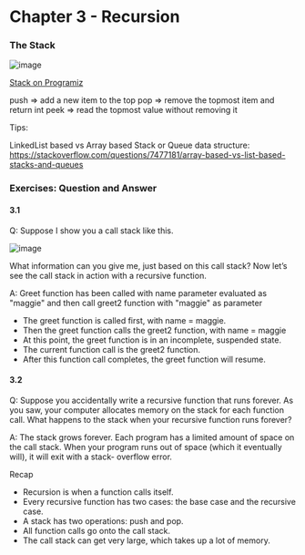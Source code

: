 # Chapter 3 - Recursion


### The Stack

![image](https://github.com/bozzelliandrea/grokking-algorithms/assets/74464364/2659ce8b-5da8-4901-b9e7-6c4830a2c261)


[Stack on Programiz](https://www.programiz.com/dsa/stack)

push => add a new item to the top
pop => remove the topmost item and return int
peek => read the topmost value without removing it


Tips:

LinkedList based vs Array based Stack or Queue data structure: https://stackoverflow.com/questions/7477181/array-based-vs-list-based-stacks-and-queues

### Exercises: Question and Answer

#### 3.1
Q: Suppose I show you a call stack like this.

![image](https://github.com/bozzelliandrea/grokking-algorithms/assets/74464364/2edd0108-7bee-4ea1-9e44-fd045510ab34)


What information can you give me, just based on this call stack?
Now let’s see the call stack in action with a recursive function.

A: Greet function has been called with name parameter evaluated as "maggie" and then call greet2 function with "maggie" as parameter 

- The greet function is called first, with name = maggie.
- Then the greet function calls the greet2 function, with name = maggie
- At this point, the greet function is in an incomplete,
suspended state.
- The current function call is the greet2 function.
- After this function call completes, the greet function will
resume.

#### 3.2
Q: Suppose you accidentally write a recursive function that runs
forever. As you saw, your computer allocates memory on the
stack for each function call. What happens to the stack when your
recursive function runs forever?

A: The stack grows forever. Each program has a limited
amount of space on the call stack. When your program runs
out of space (which it eventually will), it will exit with a stack-
overflow error.

Recap
- Recursion is when a function calls itself.
- Every recursive function has two cases: the base case and the recursive case.
- A stack has two operations: push and pop.
- All function calls go onto the call stack.
- The call stack can get very large, which takes up a lot of memory.
